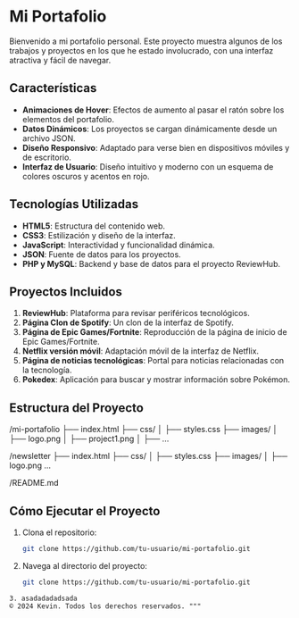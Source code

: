 # Mi Portafolio

Bienvenido a mi portafolio personal. Este proyecto muestra algunos de los trabajos y proyectos en los que he estado involucrado, con una interfaz atractiva y fácil de navegar.

## Características

- **Animaciones de Hover**: Efectos de aumento al pasar el ratón sobre los elementos del portafolio.
- **Datos Dinámicos**: Los proyectos se cargan dinámicamente desde un archivo JSON.
- **Diseño Responsivo**: Adaptado para verse bien en dispositivos móviles y de escritorio.
- **Interfaz de Usuario**: Diseño intuitivo y moderno con un esquema de colores oscuros y acentos en rojo.

## Tecnologías Utilizadas

- **HTML5**: Estructura del contenido web.
- **CSS3**: Estilización y diseño de la interfaz.
- **JavaScript**: Interactividad y funcionalidad dinámica.
- **JSON**: Fuente de datos para los proyectos.
- **PHP y MySQL**: Backend y base de datos para el proyecto ReviewHub.

## Proyectos Incluidos

1. **ReviewHub**: Plataforma para revisar periféricos tecnológicos.
2. **Página Clon de Spotify**: Un clon de la interfaz de Spotify.
3. **Página de Epic Games/Fortnite**: Reproducción de la página de inicio de Epic Games/Fortnite.
4. **Netflix versión móvil**: Adaptación móvil de la interfaz de Netflix.
5. **Página de noticias tecnológicas**: Portal para noticias relacionadas con la tecnología.
6. **Pokedex**: Aplicación para buscar y mostrar información sobre Pokémon.

## Estructura del Proyecto

/mi-portafolio 
  ├── index.html 
  ├── css/ │ ├── styles.css 
  ├── images/ │ ├── logo.png │ ├── project1.png │ ├── ... 

/newsletter 
  ├── index.html 
  ├── css/ │ ├── styles.css 
  ├── images/ │ ├── logo.png ... 
  
 /README.md


 ## Cómo Ejecutar el Proyecto

1. Clona el repositorio:
   ```bash
   git clone https://github.com/tu-usuario/mi-portafolio.git
   ```
2. Navega al directorio del proyecto:
   ```bash
   git clone https://github.com/tu-usuario/mi-portafolio.git
  ```
3. asadadadadsada
© 2024 Kevin. Todos los derechos reservados. """
 
